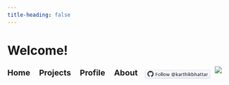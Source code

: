 ```yaml
---
title-heading: false
---
```


# Welcome!

<head>
    <div id="nav">
        <a href="https://github.com/KarthikBhattar/KarthikBhattar.github.io">
            <img src="https://www.freeiconspng.com/uploads/github-circle-mascot-git-icon-6.png" style="margin-bottom: 10px; width: 33px; float: right"/>
        </a>
        <p style="float: left; font-weight: bold; margin-top: 4px; font-size: 18px;">
            <a>Home</a>
            <a style="margin-left: 16px;">Projects</a>
            <a style="margin-left: 16px;">Profile</a>
            <a style="margin-left: 16px;">About</a>
        </p>
        <a class="github-button" style="margin-left: 16px;" href="https://github.com/KarthikBhattar"><img src="https://github.com/KarthikBhattar/cdn/blob/main/follow.png?raw=true" style="width: 150px; margin-top: 8px;"/></a>
    </div>
</head>


